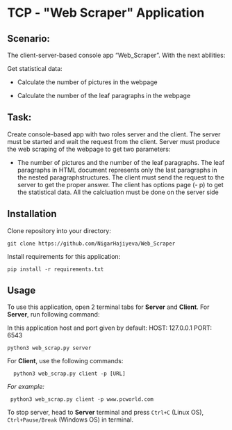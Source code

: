 # TCP - "Web Scraper" Application
## Scenario:
The client-server-based console app “Web_Scraper”.
With the next abilities:

Get statistical data: 

  * Calculate the number of pictures in the webpage
 
 *  Calculate the number of the leaf paragraphs in the webpage

## Task:
Create console-based app with two roles server and the client. The server must be started and wait the
request from the client. Server must produce the web scraping of the webpage to get two parameters:
 * The number of pictures and the number of the leaf paragraphs. The leaf paragraphs in HTML document
  represents only the last paragraphs in the nested paragraphstructures. The client must send the request to the server to get the proper answer. The client has options page (-
p) to get the statistical data. All the calcluation must be done on the server side

## Installation 
Clone repository into your directory:

    git clone https://github.com/NigarHajiyeva/Web_Scraper

Install requirements for this application:

    pip install -r requirements.txt

## Usage

To use this application, open 2 terminal tabs for **Server** and **Client**. For **Server**, run following command:

In this application host and port given by default: HOST: 127.0.0.1 PORT: 6543

    python3 web_scrap.py server
    

For **Client**, use the following commands:

      python3 web_scrap.py client -p [URL]
      
 *For example:*

     python3 web_scrap.py client -p www.pcworld.com
    
To stop server, head to **Server** terminal and press `Ctrl+C` (Linux OS), `Ctrl+Pause/Break` (Windows OS) in terminal.
